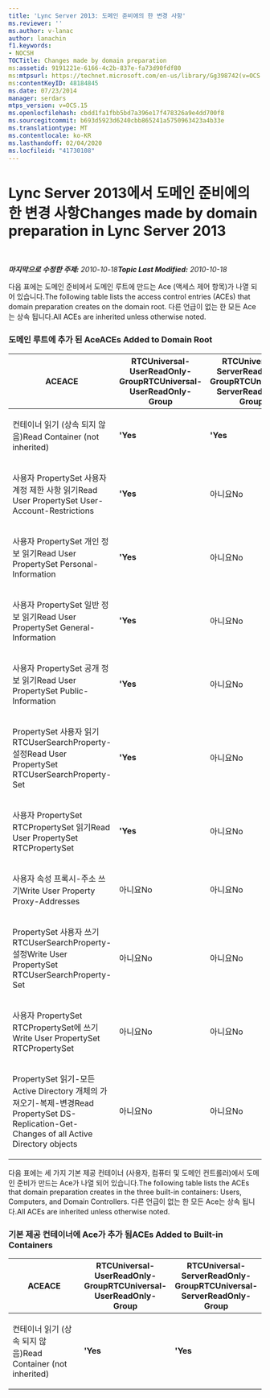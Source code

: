 ```yaml
---
title: 'Lync Server 2013: 도메인 준비에의 한 변경 사항'
ms.reviewer: ''
ms.author: v-lanac
author: lanachin
f1.keywords:
- NOCSH
TOCTitle: Changes made by domain preparation
ms:assetid: 9191221e-6166-4c2b-837e-fa73d90fdf80
ms:mtpsurl: https://technet.microsoft.com/en-us/library/Gg398742(v=OCS.15)
ms:contentKeyID: 48184845
ms.date: 07/23/2014
manager: serdars
mtps_version: v=OCS.15
ms.openlocfilehash: cbdd1fa1fbb5bd7a396e17f478326a9e4dd700f8
ms.sourcegitcommit: b693d5923d6240cbb865241a5750963423a4b33e
ms.translationtype: MT
ms.contentlocale: ko-KR
ms.lasthandoff: 02/04/2020
ms.locfileid: "41730108"
---
```

<div data-xmlns="http://www.w3.org/1999/xhtml">

<div class="topic" data-xmlns="http://www.w3.org/1999/xhtml" data-msxsl="urn:schemas-microsoft-com:xslt" data-cs="http://msdn.microsoft.com/en-us/">

<div data-asp="http://msdn2.microsoft.com/asp">

# <a name="changes-made-by-domain-preparation-in-lync-server-2013"></a><span data-ttu-id="3b073-102">Lync Server 2013에서 도메인 준비에의 한 변경 사항</span><span class="sxs-lookup"><span data-stu-id="3b073-102">Changes made by domain preparation in Lync Server 2013</span></span>

</div>

<div id="mainSection">

<div id="mainBody">

<span> </span>

<span data-ttu-id="3b073-103">_**마지막으로 수정한 주제:** 2010-10-18_</span><span class="sxs-lookup"><span data-stu-id="3b073-103">_**Topic Last Modified:** 2010-10-18_</span></span>

<span data-ttu-id="3b073-104">다음 표에는 도메인 준비에서 도메인 루트에 만드는 Ace (액세스 제어 항목)가 나열 되어 있습니다.</span><span class="sxs-lookup"><span data-stu-id="3b073-104">The following table lists the access control entries (ACEs) that domain preparation creates on the domain root.</span></span> <span data-ttu-id="3b073-105">다른 언급이 없는 한 모든 Ace는 상속 됩니다.</span><span class="sxs-lookup"><span data-stu-id="3b073-105">All ACEs are inherited unless otherwise noted.</span></span>

<div id="sectionSection0" class="section">

### <a name="aces-added-to-domain-root"></a><span data-ttu-id="3b073-106">도메인 루트에 추가 된 Ace</span><span class="sxs-lookup"><span data-stu-id="3b073-106">ACEs Added to Domain Root</span></span>

<table style="width:100%;">
<colgroup>
<col style="width: 16%" />
<col style="width: 16%" />
<col style="width: 16%" />
<col style="width: 16%" />
<col style="width: 16%" />
<col style="width: 16%" />
</colgroup>
<thead>
<tr class="header">
<th><span data-ttu-id="3b073-107">ACE</span><span class="sxs-lookup"><span data-stu-id="3b073-107">ACE</span></span></th>
<th><span data-ttu-id="3b073-108">RTCUniversal-UserReadOnly-Group</span><span class="sxs-lookup"><span data-stu-id="3b073-108">RTCUniversal-UserReadOnly-Group</span></span></th>
<th><span data-ttu-id="3b073-109">RTCUniversal-ServerReadOnly-Group</span><span class="sxs-lookup"><span data-stu-id="3b073-109">RTCUniversal-ServerReadOnly-Group</span></span></th>
<th><span data-ttu-id="3b073-110">RTCUniversal-UserAdmins</span><span class="sxs-lookup"><span data-stu-id="3b073-110">RTCUniversal-UserAdmins</span></span></th>
<th><span data-ttu-id="3b073-111">RTCHSUniversal 서비스</span><span class="sxs-lookup"><span data-stu-id="3b073-111">RTCHSUniversal-Services</span></span></th>
<th><span data-ttu-id="3b073-112">인증 된 사용자</span><span class="sxs-lookup"><span data-stu-id="3b073-112">Authenticated-Users</span></span></th>
</tr>
</thead>
<tbody>
<tr class="odd">
<td><p><span data-ttu-id="3b073-113">컨테이너 읽기 (상속 되지 않음)</span><span class="sxs-lookup"><span data-stu-id="3b073-113">Read Container (not inherited)</span></span></p></td>
<td><p><span data-ttu-id="3b073-114"><strong>'</strong></span><span class="sxs-lookup"><span data-stu-id="3b073-114"><strong>Yes</strong></span></span></p></td>
<td><p><span data-ttu-id="3b073-115"><strong>'</strong></span><span class="sxs-lookup"><span data-stu-id="3b073-115"><strong>Yes</strong></span></span></p></td>
<td><p><span data-ttu-id="3b073-116">아니요</span><span class="sxs-lookup"><span data-stu-id="3b073-116">No</span></span></p></td>
<td><p><span data-ttu-id="3b073-117">아니요</span><span class="sxs-lookup"><span data-stu-id="3b073-117">No</span></span></p></td>
<td><p><span data-ttu-id="3b073-118">아니요</span><span class="sxs-lookup"><span data-stu-id="3b073-118">No</span></span></p></td>
</tr>
<tr class="even">
<td><p><span data-ttu-id="3b073-119">사용자 PropertySet 사용자 계정 제한 사항 읽기</span><span class="sxs-lookup"><span data-stu-id="3b073-119">Read User PropertySet User-Account-Restrictions</span></span></p></td>
<td><p><span data-ttu-id="3b073-120"><strong>'</strong></span><span class="sxs-lookup"><span data-stu-id="3b073-120"><strong>Yes</strong></span></span></p></td>
<td><p><span data-ttu-id="3b073-121">아니요</span><span class="sxs-lookup"><span data-stu-id="3b073-121">No</span></span></p></td>
<td><p><span data-ttu-id="3b073-122">아니요</span><span class="sxs-lookup"><span data-stu-id="3b073-122">No</span></span></p></td>
<td><p><span data-ttu-id="3b073-123">아니요</span><span class="sxs-lookup"><span data-stu-id="3b073-123">No</span></span></p></td>
<td><p><span data-ttu-id="3b073-124">아니요</span><span class="sxs-lookup"><span data-stu-id="3b073-124">No</span></span></p></td>
</tr>
<tr class="odd">
<td><p><span data-ttu-id="3b073-125">사용자 PropertySet 개인 정보 읽기</span><span class="sxs-lookup"><span data-stu-id="3b073-125">Read User PropertySet Personal-Information</span></span></p></td>
<td><p><span data-ttu-id="3b073-126"><strong>'</strong></span><span class="sxs-lookup"><span data-stu-id="3b073-126"><strong>Yes</strong></span></span></p></td>
<td><p><span data-ttu-id="3b073-127">아니요</span><span class="sxs-lookup"><span data-stu-id="3b073-127">No</span></span></p></td>
<td><p><span data-ttu-id="3b073-128">아니요</span><span class="sxs-lookup"><span data-stu-id="3b073-128">No</span></span></p></td>
<td><p><span data-ttu-id="3b073-129">아니요</span><span class="sxs-lookup"><span data-stu-id="3b073-129">No</span></span></p></td>
<td><p><span data-ttu-id="3b073-130">아니요</span><span class="sxs-lookup"><span data-stu-id="3b073-130">No</span></span></p></td>
</tr>
<tr class="even">
<td><p><span data-ttu-id="3b073-131">사용자 PropertySet 일반 정보 읽기</span><span class="sxs-lookup"><span data-stu-id="3b073-131">Read User PropertySet General-Information</span></span></p></td>
<td><p><span data-ttu-id="3b073-132"><strong>'</strong></span><span class="sxs-lookup"><span data-stu-id="3b073-132"><strong>Yes</strong></span></span></p></td>
<td><p><span data-ttu-id="3b073-133">아니요</span><span class="sxs-lookup"><span data-stu-id="3b073-133">No</span></span></p></td>
<td><p><span data-ttu-id="3b073-134">아니요</span><span class="sxs-lookup"><span data-stu-id="3b073-134">No</span></span></p></td>
<td><p><span data-ttu-id="3b073-135">아니요</span><span class="sxs-lookup"><span data-stu-id="3b073-135">No</span></span></p></td>
<td><p><span data-ttu-id="3b073-136">아니요</span><span class="sxs-lookup"><span data-stu-id="3b073-136">No</span></span></p></td>
</tr>
<tr class="odd">
<td><p><span data-ttu-id="3b073-137">사용자 PropertySet 공개 정보 읽기</span><span class="sxs-lookup"><span data-stu-id="3b073-137">Read User PropertySet Public-Information</span></span></p></td>
<td><p><span data-ttu-id="3b073-138"><strong>'</strong></span><span class="sxs-lookup"><span data-stu-id="3b073-138"><strong>Yes</strong></span></span></p></td>
<td><p><span data-ttu-id="3b073-139">아니요</span><span class="sxs-lookup"><span data-stu-id="3b073-139">No</span></span></p></td>
<td><p><span data-ttu-id="3b073-140">아니요</span><span class="sxs-lookup"><span data-stu-id="3b073-140">No</span></span></p></td>
<td><p><span data-ttu-id="3b073-141">아니요</span><span class="sxs-lookup"><span data-stu-id="3b073-141">No</span></span></p></td>
<td><p><span data-ttu-id="3b073-142">아니요</span><span class="sxs-lookup"><span data-stu-id="3b073-142">No</span></span></p></td>
</tr>
<tr class="even">
<td><p><span data-ttu-id="3b073-143">PropertySet 사용자 읽기 RTCUserSearchProperty-설정</span><span class="sxs-lookup"><span data-stu-id="3b073-143">Read User PropertySet RTCUserSearchProperty-Set</span></span></p></td>
<td><p><span data-ttu-id="3b073-144"><strong>'</strong></span><span class="sxs-lookup"><span data-stu-id="3b073-144"><strong>Yes</strong></span></span></p></td>
<td><p><span data-ttu-id="3b073-145">아니요</span><span class="sxs-lookup"><span data-stu-id="3b073-145">No</span></span></p></td>
<td><p><span data-ttu-id="3b073-146">아니요</span><span class="sxs-lookup"><span data-stu-id="3b073-146">No</span></span></p></td>
<td><p><span data-ttu-id="3b073-147">아니요</span><span class="sxs-lookup"><span data-stu-id="3b073-147">No</span></span></p></td>
<td><p><span data-ttu-id="3b073-148"><strong>예</strong></span><span class="sxs-lookup"><span data-stu-id="3b073-148"><strong>Yes</strong></span></span></p></td>
</tr>
<tr class="odd">
<td><p><span data-ttu-id="3b073-149">사용자 PropertySet RTCPropertySet 읽기</span><span class="sxs-lookup"><span data-stu-id="3b073-149">Read User PropertySet RTCPropertySet</span></span></p></td>
<td><p><span data-ttu-id="3b073-150"><strong>'</strong></span><span class="sxs-lookup"><span data-stu-id="3b073-150"><strong>Yes</strong></span></span></p></td>
<td><p><span data-ttu-id="3b073-151">아니요</span><span class="sxs-lookup"><span data-stu-id="3b073-151">No</span></span></p></td>
<td><p><span data-ttu-id="3b073-152">아니요</span><span class="sxs-lookup"><span data-stu-id="3b073-152">No</span></span></p></td>
<td><p><span data-ttu-id="3b073-153">아니요</span><span class="sxs-lookup"><span data-stu-id="3b073-153">No</span></span></p></td>
<td><p><span data-ttu-id="3b073-154">아니요</span><span class="sxs-lookup"><span data-stu-id="3b073-154">No</span></span></p></td>
</tr>
<tr class="even">
<td><p><span data-ttu-id="3b073-155">사용자 속성 프록시-주소 쓰기</span><span class="sxs-lookup"><span data-stu-id="3b073-155">Write User Property Proxy-Addresses</span></span></p></td>
<td><p><span data-ttu-id="3b073-156">아니요</span><span class="sxs-lookup"><span data-stu-id="3b073-156">No</span></span></p></td>
<td><p><span data-ttu-id="3b073-157">아니요</span><span class="sxs-lookup"><span data-stu-id="3b073-157">No</span></span></p></td>
<td><p><span data-ttu-id="3b073-158"><strong>예</strong></span><span class="sxs-lookup"><span data-stu-id="3b073-158"><strong>Yes</strong></span></span></p></td>
<td><p><span data-ttu-id="3b073-159">아니요</span><span class="sxs-lookup"><span data-stu-id="3b073-159">No</span></span></p></td>
<td><p><span data-ttu-id="3b073-160">아니요</span><span class="sxs-lookup"><span data-stu-id="3b073-160">No</span></span></p></td>
</tr>
<tr class="odd">
<td><p><span data-ttu-id="3b073-161">PropertySet 사용자 쓰기 RTCUserSearchProperty-설정</span><span class="sxs-lookup"><span data-stu-id="3b073-161">Write User PropertySet RTCUserSearchProperty-Set</span></span></p></td>
<td><p><span data-ttu-id="3b073-162">아니요</span><span class="sxs-lookup"><span data-stu-id="3b073-162">No</span></span></p></td>
<td><p><span data-ttu-id="3b073-163">아니요</span><span class="sxs-lookup"><span data-stu-id="3b073-163">No</span></span></p></td>
<td><p><span data-ttu-id="3b073-164"><strong>예</strong></span><span class="sxs-lookup"><span data-stu-id="3b073-164"><strong>Yes</strong></span></span></p></td>
<td><p><span data-ttu-id="3b073-165">아니요</span><span class="sxs-lookup"><span data-stu-id="3b073-165">No</span></span></p></td>
<td><p><span data-ttu-id="3b073-166">아니요</span><span class="sxs-lookup"><span data-stu-id="3b073-166">No</span></span></p></td>
</tr>
<tr class="even">
<td><p><span data-ttu-id="3b073-167">사용자 PropertySet RTCPropertySet에 쓰기</span><span class="sxs-lookup"><span data-stu-id="3b073-167">Write User PropertySet RTCPropertySet</span></span></p></td>
<td><p><span data-ttu-id="3b073-168">아니요</span><span class="sxs-lookup"><span data-stu-id="3b073-168">No</span></span></p></td>
<td><p><span data-ttu-id="3b073-169">아니요</span><span class="sxs-lookup"><span data-stu-id="3b073-169">No</span></span></p></td>
<td><p><span data-ttu-id="3b073-170"><strong>예</strong></span><span class="sxs-lookup"><span data-stu-id="3b073-170"><strong>Yes</strong></span></span></p></td>
<td><p><span data-ttu-id="3b073-171">아니요</span><span class="sxs-lookup"><span data-stu-id="3b073-171">No</span></span></p></td>
<td><p><span data-ttu-id="3b073-172">아니요</span><span class="sxs-lookup"><span data-stu-id="3b073-172">No</span></span></p></td>
</tr>
<tr class="odd">
<td><p><span data-ttu-id="3b073-173">PropertySet 읽기-모든 Active Directory 개체의 가져오기-복제-변경</span><span class="sxs-lookup"><span data-stu-id="3b073-173">Read PropertySet DS-Replication-Get-Changes of all Active Directory objects</span></span></p></td>
<td><p><span data-ttu-id="3b073-174">아니요</span><span class="sxs-lookup"><span data-stu-id="3b073-174">No</span></span></p></td>
<td><p><span data-ttu-id="3b073-175">아니요</span><span class="sxs-lookup"><span data-stu-id="3b073-175">No</span></span></p></td>
<td><p><span data-ttu-id="3b073-176">아니요</span><span class="sxs-lookup"><span data-stu-id="3b073-176">No</span></span></p></td>
<td><p><span data-ttu-id="3b073-177"><strong>예</strong></span><span class="sxs-lookup"><span data-stu-id="3b073-177"><strong>Yes</strong></span></span></p></td>
<td><p><span data-ttu-id="3b073-178">아니요</span><span class="sxs-lookup"><span data-stu-id="3b073-178">No</span></span></p></td>
</tr>
</tbody>
</table>


<span data-ttu-id="3b073-179">다음 표에는 세 가지 기본 제공 컨테이너 (사용자, 컴퓨터 및 도메인 컨트롤러)에서 도메인 준비가 만드는 Ace가 나열 되어 있습니다.</span><span class="sxs-lookup"><span data-stu-id="3b073-179">The following table lists the ACEs that domain preparation creates in the three built-in containers: Users, Computers, and Domain Controllers.</span></span> <span data-ttu-id="3b073-180">다른 언급이 없는 한 모든 Ace는 상속 됩니다.</span><span class="sxs-lookup"><span data-stu-id="3b073-180">All ACEs are inherited unless otherwise noted.</span></span>

### <a name="aces-added-to-built-in-containers"></a><span data-ttu-id="3b073-181">기본 제공 컨테이너에 Ace가 추가 됨</span><span class="sxs-lookup"><span data-stu-id="3b073-181">ACEs Added to Built-in Containers</span></span>

<table>
<colgroup>
<col style="width: 33%" />
<col style="width: 33%" />
<col style="width: 33%" />
</colgroup>
<thead>
<tr class="header">
<th><span data-ttu-id="3b073-182">ACE</span><span class="sxs-lookup"><span data-stu-id="3b073-182">ACE</span></span></th>
<th><span data-ttu-id="3b073-183">RTCUniversal-UserReadOnly-Group</span><span class="sxs-lookup"><span data-stu-id="3b073-183">RTCUniversal-UserReadOnly-Group</span></span></th>
<th><span data-ttu-id="3b073-184">RTCUniversal-ServerReadOnly-Group</span><span class="sxs-lookup"><span data-stu-id="3b073-184">RTCUniversal-ServerReadOnly-Group</span></span></th>
</tr>
</thead>
<tbody>
<tr class="odd">
<td><p><span data-ttu-id="3b073-185">컨테이너 읽기 (상속 되지 않음)</span><span class="sxs-lookup"><span data-stu-id="3b073-185">Read Container (not inherited)</span></span></p></td>
<td><p><span data-ttu-id="3b073-186"><strong>'</strong></span><span class="sxs-lookup"><span data-stu-id="3b073-186"><strong>Yes</strong></span></span></p></td>
<td><p><span data-ttu-id="3b073-187"><strong>'</strong></span><span class="sxs-lookup"><span data-stu-id="3b073-187"><strong>Yes</strong></span></span></p></td>
</tr>
</tbody>
</table>


</div>

</div>

<span> </span>

</div>

</div>

</div>

